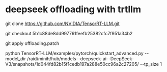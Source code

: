 # deepseek offloading with trtllm

git clone https://github.com/NVIDIA/TensorRT-LLM.git

git checkout 5b1c88de8dd997761feefb25382cfc7f951a34b2 

git apply offloading.patch

python TensorRT-LLM/examples/pytorch/quickstart_advanced.py --model_dir /raid/minih/hub/models--deepseek-ai--DeepSeek-V3/snapshots/1d044fd82b15f1cedb197a288e50cc96a2c27205/ --tp_size 1
